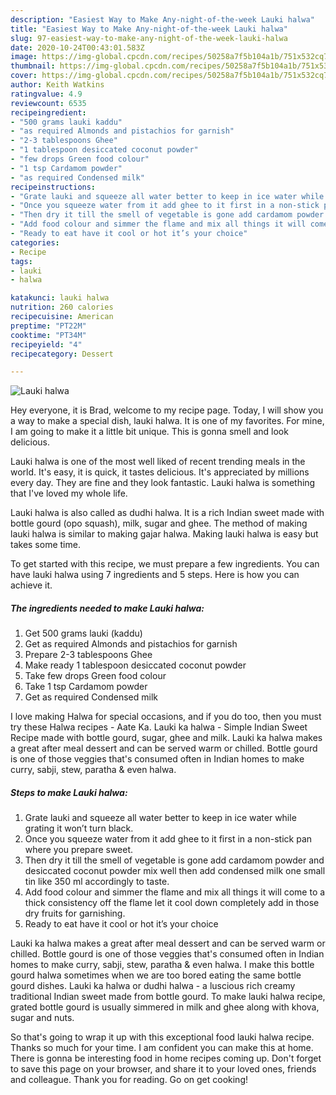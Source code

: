 ```yaml
---
description: "Easiest Way to Make Any-night-of-the-week Lauki halwa"
title: "Easiest Way to Make Any-night-of-the-week Lauki halwa"
slug: 97-easiest-way-to-make-any-night-of-the-week-lauki-halwa
date: 2020-10-24T00:43:01.583Z
image: https://img-global.cpcdn.com/recipes/50258a7f5b104a1b/751x532cq70/lauki-halwa-recipe-main-photo.jpg
thumbnail: https://img-global.cpcdn.com/recipes/50258a7f5b104a1b/751x532cq70/lauki-halwa-recipe-main-photo.jpg
cover: https://img-global.cpcdn.com/recipes/50258a7f5b104a1b/751x532cq70/lauki-halwa-recipe-main-photo.jpg
author: Keith Watkins
ratingvalue: 4.9
reviewcount: 6535
recipeingredient:
- "500 grams lauki kaddu"
- "as required Almonds and pistachios for garnish"
- "2-3 tablespoons Ghee"
- "1 tablespoon desiccated coconut powder"
- "few drops Green food colour"
- "1 tsp Cardamom powder"
- "as required Condensed milk"
recipeinstructions:
- "Grate lauki and squeeze all water better to keep in ice water while grating it won’t turn black."
- "Once you squeeze water from it add ghee to it first in a non-stick pan where you prepare sweet."
- "Then dry it till the smell of vegetable is gone add cardamom powder and desiccated coconut powder mix well then add condensed milk one small tin like 350 ml accordingly to taste."
- "Add food colour and simmer the flame and mix all things it will come to a thick consistency off the flame let it cool down completely add in those dry fruits for garnishing."
- "Ready to eat have it cool or hot it’s your choice"
categories:
- Recipe
tags:
- lauki
- halwa

katakunci: lauki halwa 
nutrition: 260 calories
recipecuisine: American
preptime: "PT22M"
cooktime: "PT34M"
recipeyield: "4"
recipecategory: Dessert

---
```



![Lauki halwa](https://img-global.cpcdn.com/recipes/50258a7f5b104a1b/751x532cq70/lauki-halwa-recipe-main-photo.jpg)

Hey everyone, it is Brad, welcome to my recipe page. Today, I will show you a way to make a special dish, lauki halwa. It is one of my favorites. For mine, I am going to make it a little bit unique. This is gonna smell and look delicious.

Lauki halwa is one of the most well liked of recent trending meals in the world. It's easy, it is quick, it tastes delicious. It's appreciated by millions every day. They are fine and they look fantastic. Lauki halwa is something that I've loved my whole life.

Lauki halwa is also called as dudhi halwa. It is a rich Indian sweet made with bottle gourd (opo squash), milk, sugar and ghee. The method of making lauki halwa is similar to making gajar halwa. Making lauki halwa is easy but takes some time.


To get started with this recipe, we must prepare a few ingredients. You can have lauki halwa using 7 ingredients and 5 steps. Here is how you can achieve it.

<!--inarticleads1-->

##### The ingredients needed to make Lauki halwa:

1. Get 500 grams lauki (kaddu)
1. Get as required Almonds and pistachios for garnish
1. Prepare 2-3 tablespoons Ghee
1. Make ready 1 tablespoon desiccated coconut powder
1. Take few drops Green food colour
1. Take 1 tsp Cardamom powder
1. Get as required Condensed milk


I love making Halwa for special occasions, and if you do too, then you must try these Halwa recipes - Aate Ka. Lauki ka halwa - Simple Indian Sweet Recipe made with bottle gourd, sugar, ghee and milk. Lauki ka halwa makes a great after meal dessert and can be served warm or chilled. Bottle gourd is one of those veggies that&#39;s consumed often in Indian homes to make curry, sabji, stew, paratha &amp; even halwa. 

<!--inarticleads2-->

##### Steps to make Lauki halwa:

1. Grate lauki and squeeze all water better to keep in ice water while grating it won’t turn black.
1. Once you squeeze water from it add ghee to it first in a non-stick pan where you prepare sweet.
1. Then dry it till the smell of vegetable is gone add cardamom powder and desiccated coconut powder mix well then add condensed milk one small tin like 350 ml accordingly to taste.
1. Add food colour and simmer the flame and mix all things it will come to a thick consistency off the flame let it cool down completely add in those dry fruits for garnishing.
1. Ready to eat have it cool or hot it’s your choice


Lauki ka halwa makes a great after meal dessert and can be served warm or chilled. Bottle gourd is one of those veggies that&#39;s consumed often in Indian homes to make curry, sabji, stew, paratha &amp; even halwa. I make this bottle gourd halwa sometimes when we are too bored eating the same bottle gourd dishes. Lauki ka halwa or dudhi halwa - a luscious rich creamy traditional Indian sweet made from bottle gourd. To make lauki halwa recipe, grated bottle gourd is usually simmered in milk and ghee along with khova, sugar and nuts. 

So that's going to wrap it up with this exceptional food lauki halwa recipe. Thanks so much for your time. I am confident you can make this at home. There is gonna be interesting food in home recipes coming up. Don't forget to save this page on your browser, and share it to your loved ones, friends and colleague. Thank you for reading. Go on get cooking!
